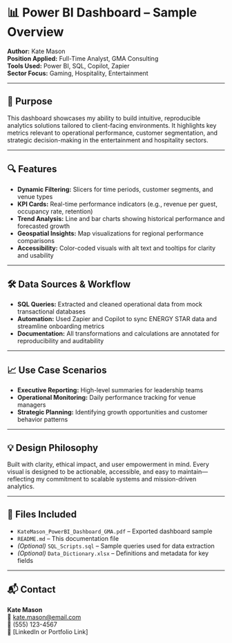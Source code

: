 # 📊 Power BI Dashboard – Sample Overview

**Author:** Kate Mason  
**Position Applied:** Full-Time Analyst, GMA Consulting  
**Tools Used:** Power BI, SQL, Copilot, Zapier  
**Sector Focus:** Gaming, Hospitality, Entertainment  

---

## 🧭 Purpose

This dashboard showcases my ability to build intuitive, reproducible analytics solutions tailored to client-facing environments. It highlights key metrics relevant to operational performance, customer segmentation, and strategic decision-making in the entertainment and hospitality sectors.

---

## 🔍 Features

- **Dynamic Filtering:** Slicers for time periods, customer segments, and venue types  
- **KPI Cards:** Real-time performance indicators (e.g., revenue per guest, occupancy rate, retention)  
- **Trend Analysis:** Line and bar charts showing historical performance and forecasted growth  
- **Geospatial Insights:** Map visualizations for regional performance comparisons  
- **Accessibility:** Color-coded visuals with alt text and tooltips for clarity and usability  

---

## 🛠️ Data Sources & Workflow

- **SQL Queries:** Extracted and cleaned operational data from mock transactional databases  
- **Automation:** Used Zapier and Copilot to sync ENERGY STAR data and streamline onboarding metrics  
- **Documentation:** All transformations and calculations are annotated for reproducibility and auditability  

---

## 📈 Use Case Scenarios

- **Executive Reporting:** High-level summaries for leadership teams  
- **Operational Monitoring:** Daily performance tracking for venue managers  
- **Strategic Planning:** Identifying growth opportunities and customer behavior patterns  

---

## 💡 Design Philosophy

Built with clarity, ethical impact, and user empowerment in mind. Every visual is designed to be actionable, accessible, and easy to maintain—reflecting my commitment to scalable systems and mission-driven analytics.

---

## 📎 Files Included

- `KateMason_PowerBI_Dashboard_GMA.pdf` – Exported dashboard sample  
- `README.md` – This documentation file  
- *(Optional)* `SQL_Scripts.sql` – Sample queries used for data extraction  
- *(Optional)* `Data_Dictionary.xlsx` – Definitions and metadata for key fields  

---

## 📬 Contact

**Kate Mason**  
📧 kate.mason@email.com  
📱 (555) 123-4567  
🔗 [LinkedIn or Portfolio Link]
